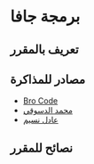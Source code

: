 # برمجة جافا

## تعريف بالمقرر

## مصادر للمذاكرة

- [Bro Code](https://www.youtube.com/watch?v=23HFxAPyJ9U&list=PLZPZq0r_RZOOj_NOZYq_R2PECIMglLemc)
- [محمد الدسوقي](https://www.youtube.com/watch?v=FbviMTJ_vP8&list=PL1DUmTEdeA6K7rdxKiWJq6JIxTvHalY8f)
- [عادل نسيم](https://www.youtube.com/watch?v=mNvJipMTKSM&list=PLCInYL3l2AajYlZGzU_LVrHdoouf8W6ZN)

## نصائح للمقرر
